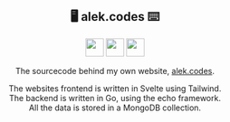 
<div align="center">

## 🖥️ alek.codes ⌨️

<img src="https://forthebadge.com/images/badges/made-with-go.svg" height=32/>
<img src="https://forthebadge.com/images/badges/built-with-love.svg" height=32/>
<img src="https://forthebadge.com/images/badges/license-mit.svg" height=32/>

The sourcecode behind my own website, [alek.codes](https://alek.codes).

<div style="line-height: normal;">
The websites frontend is written in Svelte using Tailwind.<div/>
The backend is written in Go, using the echo framework.<div/>
All the data is stored in a MongoDB collection.<div/>
</div>

</div>

